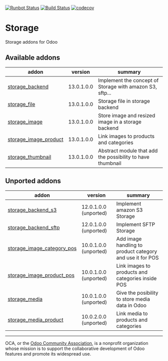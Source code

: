 [![Runbot Status](https://runbot.odoo-community.org/runbot/badge/flat/275/13.0.svg)](https://runbot.odoo-community.org/runbot/repo/github-com-oca-storage-275)
[![Build Status](https://travis-ci.com/OCA/storage.svg?branch=13.0)](https://travis-ci.com/OCA/storage)
[![codecov](https://codecov.io/gh/OCA/storage/branch/13.0/graph/badge.svg)](https://codecov.io/gh/OCA/storage)

# Storage

Storage addons for Odoo

[//]: # (addons)

Available addons
----------------
addon | version | summary
--- | --- | ---
[storage_backend](storage_backend/) | 13.0.1.0.0 | Implement the concept of Storage with amazon S3, sftp...
[storage_file](storage_file/) | 13.0.1.0.0 | Storage file in storage backend
[storage_image](storage_image/) | 13.0.1.0.0 | Store image and resized image in a storage backend
[storage_image_product](storage_image_product/) | 13.0.1.0.0 | Link images to products and categories
[storage_thumbnail](storage_thumbnail/) | 13.0.1.0.0 | Abstract module that add the possibility to have thumbnail


Unported addons
---------------
addon | version | summary
--- | --- | ---
[storage_backend_s3](storage_backend_s3/) | 12.0.1.0.0 (unported) | Implement amazon S3 Storage
[storage_backend_sftp](storage_backend_sftp/) | 12.0.1.0.0 (unported) | Implement SFTP Storage
[storage_image_category_pos](storage_image_category_pos/) | 10.0.1.0.0 (unported) | Add image handling to product category and use it for POS
[storage_image_product_pos](storage_image_product_pos/) | 10.0.1.0.0 (unported) | Link images to products and categories inside POS
[storage_media](storage_media/) | 10.0.1.0.0 (unported) | Give the posibility to store media data in Odoo
[storage_media_product](storage_media_product/) | 10.0.2.0.0 (unported) | Link media to products and categories

[//]: # (end addons)

----

OCA, or the [Odoo Community Association](http://odoo-community.org/), is a nonprofit organization whose
mission is to support the collaborative development of Odoo features and
promote its widespread use.
